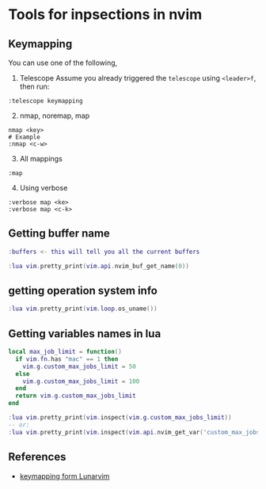 # Tools for inpsections in nvim

## Keymapping
You can use one of the following,

1. Telescope
Assume you already triggered the `telescope` using `<leader>f`, then run:

```vim
:telescope keymapping
```

2. nmap, noremap, map
```vim
nmap <key>
# Example
:nmap <c-w>
```

3. All mappings

```vim
:map
```
4. Using verbose

```vim
:verbose map <ke>
:verbose map <c-k>

```



## Getting buffer name

```lua
:buffers <- this will tell you all the current buffers

:lua vim.pretty_print(vim.api.nvim_buf_get_name(0))

```

## getting operation system info
```lua
:lua vim.pretty_print(vim.loop.os_uname())
```

## Getting variables names in lua


```lua
local max_job_limit = function()
  if vim.fn.has "mac" == 1 then
    vim.g.custom_max_jobs_limit = 50
  else
    vim.g.custom_max_jobs_limit = 100
  end
  return vim.g.custom_max_jobs_limit
end

:lua vim.pretty_print(vim.inspect(vim.g.custom_max_jobs_limit))
-- or:
:lua vim.pretty_print(vim.inspect(vim.api.nvim_get_var('custom_max_jobs_limit')))
```

## References
- [keymapping form Lunarvim](https://github.com/LunarVim/LunarVim/blob/rolling/lua/lvim/keymappings.lua)
